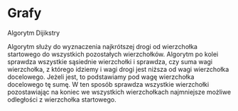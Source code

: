 # Grafy
Algorytm Dijikstry

Algorytm służy do wyznaczenia najkrótszej drogi od wierzchołka startowego do wszystkich pozostałych wierzchołków. Algorytm po kolei sprawdza wszystkie sąsiednie wierzchołki i sprawdza, czy suma wagi wierzchołka, z którego idziemy i wagi drogi jest niższa od wagi wierzchołka docelowego. Jeżeli jest, to podstawiamy pod wagę wierzchołka docelowego tę sumę. W ten sposób sprawdza wszystkie wierzchołki pozostawiając na koniec we wszystkich wierzchołkach najmniejsze możliwe odległości z wierzchołka startowego.
